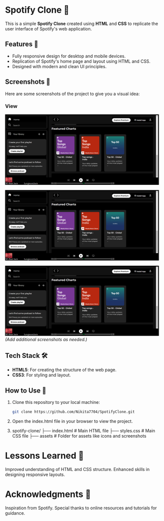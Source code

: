 # Spotify Clone 🎵

This is a simple **Spotify Clone** created using **HTML** and **CSS** to replicate the user interface of Spotify's web application.

## Features 🚀
- Fully responsive design for desktop and mobile devices.
- Replication of Spotify's home page and layout using HTML and CSS.
- Designed with modern and clean UI principles.

## Screenshots 📸
Here are some screenshots of the project to give you a visual idea:

### View
![image alt](https://github.com/Nikita7704/SpotifyClone/blob/53d24835543e496b220d673ee1faaf9c9e17e653/Screenshot%202024-12-22%20201950.png)

![image alt](https://github.com/Nikita7704/SpotifyClone/blob/53d24835543e496b220d673ee1faaf9c9e17e653/Screenshot%202024-12-22%20201950.png)

![image alt](https://github.com/Nikita7704/SpotifyClone/blob/53d24835543e496b220d673ee1faaf9c9e17e653/Screenshot%202024-12-22%20201950.png)
*(Add additional screenshots as needed.)*

## Tech Stack 🛠️
- **HTML5**: For creating the structure of the web page.
- **CSS3**: For styling and layout.

## How to Use 📂
1. Clone this repository to your local machine:
   ```bash
   git clone https://github.com/Nikita7704/SpotifyClone.git

2. Open the index.html file in your browser to view the project.

3. spotify-clone/
├── index.html   # Main HTML file
├── styles.css   # Main CSS file
├── assets      # Folder for assets like icons and screenshots

# Lessons Learned 📝
Improved understanding of HTML and CSS structure.
Enhanced skills in designing responsive layouts.
# Acknowledgments 🙏
Inspiration from Spotify.
Special thanks to online resources and tutorials for guidance.
